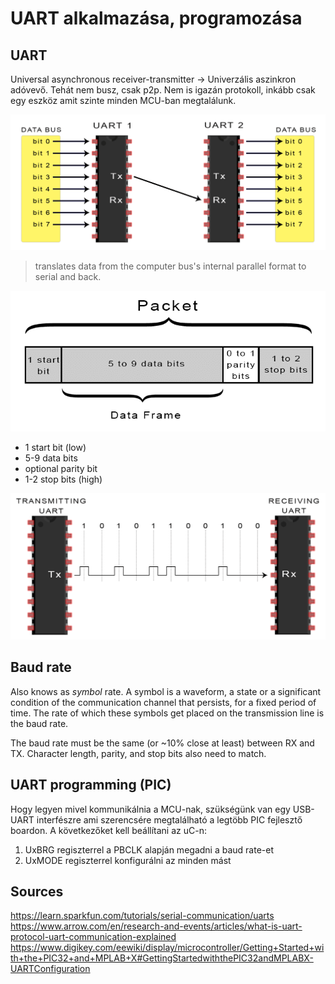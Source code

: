 # UART alkalmazása, programozása

## UART

Universal asynchronous receiver-transmitter -> Univerzális 
aszinkron adóvevő. Tehát nem busz, csak p2p. Nem is igazán protokoll, inkább csak egy eszköz amit szinte minden MCU-ban megtalálunk.

![](basic-uart-connection.png)

> translates data from the computer bus's internal parallel format to serial and back.

![](uart-frame.png)

* 1 start bit (low)
* 5-9 data bits
* optional parity bit
* 1-2 stop bits (high)

![](uart-example.png)

## Baud rate

Also knows as *symbol* rate. A symbol is a waveform, a state or a significant condition of the communication channel that persists, for a fixed period of time. The rate of which these symbols get placed on the transmission line is the baud rate.

The baud rate must be the same (or ~10% close at least) between RX and TX. Character length, parity, and stop bits also need to match.

## UART programming (PIC)

Hogy legyen mivel kommunikálnia a MCU-nak, szükségünk van egy USB-UART interfészre ami szerencsére megtalálható a legtöbb PIC fejlesztő boardon. A következőket kell beállítani az uC-n:

1. UxBRG regiszterrel a PBCLK alapján megadni a baud rate-et
2. UxMODE regiszterrel konfigurálni az minden mást

## Sources

https://learn.sparkfun.com/tutorials/serial-communication/uarts
https://www.arrow.com/en/research-and-events/articles/what-is-uart-protocol-uart-communication-explained
https://www.digikey.com/eewiki/display/microcontroller/Getting+Started+with+the+PIC32+and+MPLAB+X#GettingStartedwiththePIC32andMPLABX-UARTConfiguration